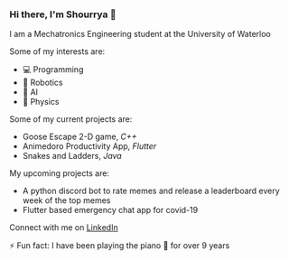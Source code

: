 ### Hi there, I'm Shourrya 👋

I am a Mechatronics Engineering student at the University of Waterloo

Some of my interests are:
* 💻 Programming
* 🤖 Robotics
* 🧠 AI
* 📘 Physics

Some of my current projects are:
* Goose Escape 2-D game, _C++_
* Animedoro Productivity App, _Flutter_
* Snakes and Ladders, _Java_

My upcoming projects are:
* A python discord bot to rate memes and release a leaderboard every week of the top memes
* Flutter based emergency chat app for covid-19

Connect with me on [LinkedIn](www.linkedin.com/in/shourrya-guha)

⚡ Fun fact: I have been playing the piano 🎹 for over 9 years

